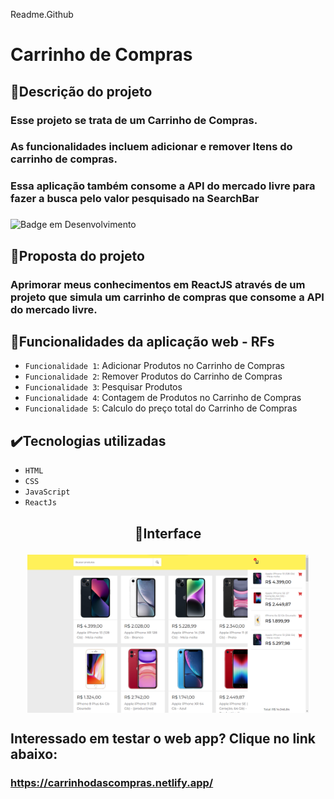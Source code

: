 Readme.Github

# Carrinho de Compras

## 📱Descrição do projeto

### Esse projeto se trata de um Carrinho de Compras.

### As funcionalidades incluem adicionar e remover Itens do carrinho de compras.

### Essa aplicação também consome a API do mercado livre para fazer a busca pelo valor pesquisado na SearchBar

### 

![Badge em Desenvolvimento](http://img.shields.io/static/v1?label=STATUS&message=EM%20DESENVOLVIMENTO&color=GREEN&style=for-the-badge)

## 🎯Proposta do projeto

### Aprimorar meus conhecimentos em ReactJS através de um projeto que simula um carrinho de compras que consome a API do mercado livre.

## 🔨Funcionalidades da aplicação web - RFs

- `Funcionalidade 1`: Adicionar Produtos no Carrinho de Compras
- `Funcionalidade 2`: Remover Produtos do Carrinho de Compras
- `Funcionalidade 3`: Pesquisar Produtos
- `Funcionalidade 4`: Contagem de Produtos no Carrinho de Compras
- `Funcionalidade 5`: Calculo do preço total do Carrinho de Compras

## ✔️Tecnologias utilizadas

- `HTML`
- `CSS`
- `JavaScript`
- `ReactJs`

## <p align="center">📱Interface</p>

<p align="center">
<img src="/images/interfaceCarrinhoDeCompras.png" width="450px" align="center">
</p>

## Interessado em testar o web app? Clique no link abaixo:
### https://carrinhodascompras.netlify.app/
